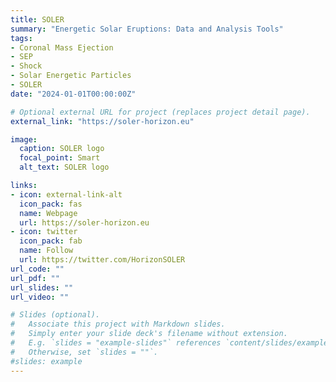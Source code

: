 ```yaml
---
title: SOLER
summary: "Energetic Solar Eruptions: Data and Analysis Tools"
tags:
- Coronal Mass Ejection 
- SEP
- Shock
- Solar Energetic Particles
- SOLER
date: "2024-01-01T00:00:00Z"

# Optional external URL for project (replaces project detail page).
external_link: "https://soler-horizon.eu"

image:
  caption: SOLER logo
  focal_point: Smart
  alt_text: SOLER logo

links:
- icon: external-link-alt
  icon_pack: fas
  name: Webpage
  url: https://soler-horizon.eu
- icon: twitter
  icon_pack: fab
  name: Follow
  url: https://twitter.com/HorizonSOLER
url_code: ""
url_pdf: ""
url_slides: ""
url_video: ""

# Slides (optional).
#   Associate this project with Markdown slides.
#   Simply enter your slide deck's filename without extension.
#   E.g. `slides = "example-slides"` references `content/slides/example-slides.md`.
#   Otherwise, set `slides = ""`.
#slides: example
---
```



